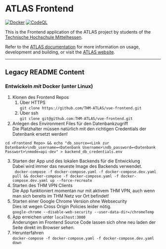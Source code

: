 # ATLAS Frontend
[![Docker](https://github.com/THM-ATLAS/vue-frontend/actions/workflows/docker-publish.yml/badge.svg)](https://github.com/THM-ATLAS/vue-frontend/actions/workflows/docker-publish.yml)
[![CodeQL](https://github.com/THM-ATLAS/vue-frontend/actions/workflows/codeql.yml/badge.svg)](https://github.com/THM-ATLAS/vue-frontend/actions/workflows/codeql.yml)

This is the Frontend application of the ATLAS project by students of the [Technische Hochschule Mittelhessen](https://www.thm.de/site/en/).

Refer to the [ATLAS documentation](/THM-ATLAS/vue-frontend/wiki/) for more information on usage, development and building, or visit the [ATLAS website](http://atlas.mni.thm.de/).

---

## Legacy README Content

### Entwickeln _mit_ Docker (unter Linux)  
1. Klonen des Frontend Repos   
   1. Über HTTPS  
   `git clone https://github.com/THM-ATLAS/vue-frontend.git`  
   2. Über ssh  
   `git clone git@github.com:THM-ATLAS/vue-frontend.git`   
2. Anlegen des Environment Files für den Datenbankzugriff  
Die Platzhalter müssen natürlich mit den richtigen Credentials der Datenbank ersetzt werden!
```
cd <Frontend Repo> && echo "db_source=<Link zur Datenbank>\ndb_username=<Datenbank Username>\ndb_password=<Datenbank Passwort>\nmode=api-dev" > backend_db_credentials.env
```  
3. Starten der App und des lokalen Backends für die Entwicklung  
Dabei wird immer das neueste Image des Backends verwendet.   
` docker-compose -f docker-compose.yaml -f docker-compose.dev.yaml pull && docker-compose -f docker-compose.yaml -f docker-compose.dev.yaml up --force-recreate`   
4. Starten des THM VPN Clients   
Die App funktioniert momentan nur mit aktivem THM VPN, auch wenn man sich bereits im THM Netz vor Ort befindet!    
5. Starten einer Google Chrome Version ohne Websecurity      
Dies ist wegen Cross Origin Policies leider nötig.   
`google-chrome --disable-web-security --user-data-dir=/chromeTemp`    
6. App erreichen unter `localhost:3000`   
Änderungen im Frontend Source Code lassen sich ohne neu laden der Seite direkt im Browser sehen.    
7. Herunterfahren    
`docker-compose -f docker-compose.yaml -f docker-compose.dev.yaml down`